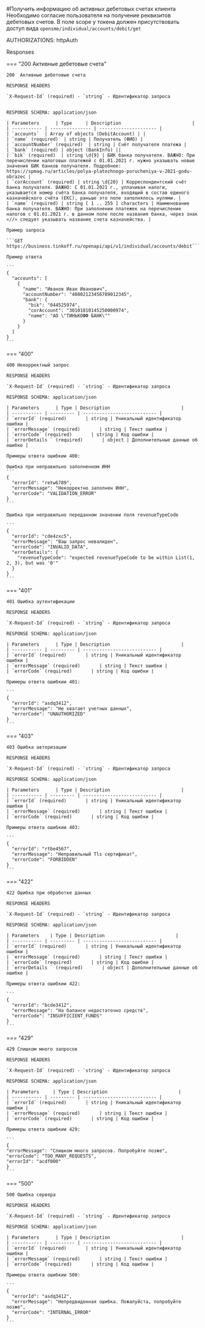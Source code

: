 #Получить информацию об активных дебетовых счетах клиента
Необходимо согласие пользователя на получение реквизитов дебетовых счетов. В поле scope у токена должен присутствовать доступ вида ```opensme/individual/accounts/debit/get```

AUTHORIZATIONS: httpAuth

Responses

=== "200  Активные дебетовые счета"

    200  Активные дебетовые счета

    RESPONSE HEADERS

    `X-Request-Id` (required) - `string` - Идентификатор запроса
    

    RESPONSE SCHEMA: application/json

    | Parameters      | Type     | Description                          |
    | ----------- | --------------- | --------------------- |
    | `accounts`  | Array of objects (DebitAccount) | |
    | `name` (required)  | string | Получатель (ФИО) |
    | `accountNumber` (required)  | string | Счёт получателя платежа |
    | `bank` (required) | object (BankInfo) ||
    | `bik` (required)  | string \d{9} | БИК банка получателя. ВАЖНО: При перечислении налоговых платежей с 01.01.2021 г. нужно указывать новые значения БИК банков получателя. Подробнее: https://spmag.ru/articles/polya-platezhnogo-porucheniya-v-2021-godu-obrazec |
    | `corAccount` (required) | string \d{20} | Корреспондентский счёт банка получателя. ВАЖНО: С 01.01.2021 г., уплачивая налоги, указывается номер счёта банка получателя, входящий в состав единого казначейского счёта (ЕКС), раньше это поле заполнялось нулями. |
    | `name` (required) | string [ 1 .. 255 ] characters | Наименование банка получателя. ВАЖНО: При заполнении платежек на перечисление налогов с 01.01.2021 г. в данном поле после названия банка, через знак «//» следует указывать название счета казначейства. |

    Пример запроса

    ```GET https://business.tinkoff.ru/openapi/api/v1/individual/accounts/debit```

    Пример ответа

    ```
    {
      "accounts": [
        {
          "name": "Иванов Иван Иванович",
          "accountNumber": "40802123456789012345",
          "bank": {
            "bik": "044525974",
            "corAccount": "30101810145250000974",
            "name": "АО \"ТИНЬКОФФ БАНК\""
          }
        }
      ]
    }
    ```


=== "400"

    400 Некорректный запрос

    RESPONSE HEADERS

    `X-Request-Id` (required) - `string` - Идентификатор запроса

    RESPONSE SCHEMA: application/json

    | Parameters      | Type | Description                          |
    | ----------- | --------- | --------------------------- |
    | `errorId` (required)       | string | Уникальный идентификатор ошибки |
    | `errorMessage` (required)       | string | Текст ошибки |
    | `errorCode` (required)       | string | Код ошибки |
    | `errorDetails ` (required)       | object | Дополнительные данные об ошибке |

    Примеры ответа ошибкии 400:

    Ошибка при неправильно заполненном ИНН
    ```
    {
      "errorId": "retw6789",
      "errorMessage": "Некорректно заполнен ИНН",
      "errorCode": "VALIDATION_ERROR"
    }
    ```

    Ошибка при неправильно переданном значении поля revenueTypeCode

    ```
    {
      "errorId": "cde4zxc5",
      "errorMessage": "Ваш запрос невалиден",
      "errorCode": "INVALID_DATA",
      "errorDetails": {
        "revenueTypeCode": "expected revenueTypeCode to be within List(1, 2, 3), but was '0'"
      }
    }
    ```



=== "401"

    401 Ошибка аутентификации

    RESPONSE HEADERS

    `X-Request-Id` (required) - `string` - Идентификатор запроса

    RESPONSE SCHEMA: application/json

    | Parameters      | Type | Description                          |
    | ----------- | --------- | --------------------------- |
    | `errorId` (required)       | string | Уникальный идентификатор ошибки |
    | `errorMessage` (required)       | string | Текст ошибки |
    | `errorCode` (required)       | string | Код ошибки |

    Примеры ответа ошибкии 401:

    ```
    {
      "errorId": "asdq3412",
      "errorMessage": "Не хватает учетных данных",
      "errorCode": "UNAUTHORIZED"
    }
    ```

=== "403"

    403 Ошибка авторизации

    RESPONSE HEADERS

    `X-Request-Id` (required) - `string` - Идентификатор запроса

    RESPONSE SCHEMA: application/json

    | Parameters      | Type | Description                          |
    | ----------- | --------- | --------------------------- |
    | `errorId` (required)       | string | Уникальный идентификатор ошибки |
    | `errorMessage` (required)       | string | Текст ошибки |
    | `errorCode` (required)       | string | Код ошибки |

    Примеры ответа ошибкии 403:

    ```
    {
      "errorId": "rtbe4567",
      "errorMessage": "Неправильный Tls сертификат",
      "errorCode": "FORBIDDEN"
    }
    ```


=== "422"

    422 Ошибка при обработке данных

    RESPONSE HEADERS

    `X-Request-Id` (required) - `string` - Идентификатор запроса

    RESPONSE SCHEMA: application/json

    | Parameters    | Type | Description                          |
    | ----------- | --------- | --------------------------- |
    | `errorId` (required)       | string | Уникальный идентификатор ошибки |
    | `errorMessage` (required)       | string | Текст ошибки |
    | `errorCode` (required)       | string | Код ошибки |
    | `errorDetails ` (required)       | object | Дополнительные данные об ошибке |

    Примеры ответа ошибкии 422:

    ```
    {
      "errorId": "bcde3412",
      "errorMessage": "На балансе недостаточно средств",
      "errorCode": "INSUFFICIENT_FUNDS"
    }
    ```

=== "429"

    429 Слишком много запросов

    RESPONSE HEADERS

    `X-Request-Id` (required) - `string` - Идентификатор запроса

    RESPONSE SCHEMA: application/json

    | Parameters     | Type | Description                          |
    | ----------- | --------- | --------------------------- |
    | `errorId` (required)       | string | Уникальный идентификатор ошибки |
    | `errorMessage` (required)       | string | Текст ошибки |
    | `errorCode` (required)       | string | Код ошибки |

    Примеры ответа ошибкии 429:

    ```
    {
    "errorMessage": "Слишком много запросов. Попробуйте позже",
    "errorCode": "TOO_MANY_REQUESTS",
    "errorId": "acdf000"
    }
    ```

=== "500"

    500 Ошибка сервера

    RESPONSE HEADERS

    `X-Request-Id` (required) - `string` - Идентификатор запроса

    RESPONSE SCHEMA: application/json

    | Parameters      | Type | Description                          |
    | ----------- | --------- | --------------------------- |
    | `errorId` (required)       | string | Уникальный идентификатор ошибки |
    | `errorMessage` (required)       | string | Текст ошибки |
    | `errorCode` (required)       | string | Код ошибки |

    Примеры ответа ошибкии 500:

    ```
    {
      "errorId": "asdq3412",
      "errorMessage": "Непредвиденная ошибка. Пожалуйста, попробуйте позже",
      "errorCode": "INTERNAL_ERROR"
    }
    ```
